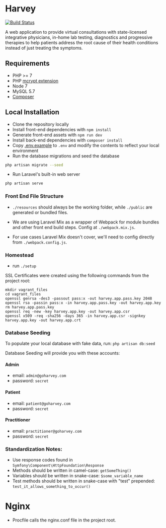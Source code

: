 # Harvey

[![Build Status](https://travis-ci.com/HomeHero/harvey.svg?token=t5RVCNcUwCMu8zG3CPHE&branch=master)](https://travis-ci.com/HomeHero/harvey)

A web application to provide virtual consultations with state-licensed integrative physicians, in-home lab testing, diagnostics and progressive therapies to help patients address the root cause of their health conditions instead of just treating the symptoms.

## Requirements
 - PHP >= 7
 - PHP [mcrypt extension](http://php.net/manual/en/book.mcrypt.php)
 - Node 7
 - MySQL 5.7
 - [Composer](https://getcomposer.org/download/)

## Local Installation
 - Clone the repository locally
 - Install front-end dependencies with `npm install`
 - Generate front-end assets with `npm run dev`
 - Install back-end dependencies with `composer install`
 - Copy [.env.example](https://github.com/HomeHero/harvey/blob/master/.env.example) to `.env` and modify the contents to reflect your local environment
 - Run the database migrations and seed the database

```bash
php artisan migrate --seed
```

 - Run Laravel's built-in web server
```bash
php artisan serve
```

### Front End File Structure

- `./resources` should always be the working folder, while `./public` are generated or bundled files.

- We are using Laravel Mix as a wrapper of Webpack for module bundles and other front end build steps.  Config at `./webpack.mix.js`.

- For use cases Laravel Mix doesn't cover, we'll need to config directly from `./webpack.config.js`.

### Homestead

- run `./setup`

SSL Certificates were created using the following commands from the project root:

```
mkdir vagrant_files
cd vagrant_files
openssl genrsa -des3 -passout pass:x -out harvey.app.pass.key 2048
openssl rsa -passin pass:x -in harvey.app.pass.key -out harvey.app.key
rm harvey.app.pass.key
openssl req -new -key harvey.app.key -out harvey.app.csr
openssl x509 -req -sha256 -days 365 -in harvey.app.csr -signkey harvey.app.key -out harvey.app.crt
```

### Database Seeding
To populate your local database with fake data, run:
    `php artisan db:seed`

Database Seeding will provide you with these accounts:

#### Admin
- email: `admin@goharvey.com`
- password: `secret`

#### Patient
- email: `patient@goharvey.com`
- password: `secret`

#### Practitioner
- email: `practitioner@goharvey.com`
- password: `secret`

### Standardization Notes:
- Use response codes found in `Symfony\Component\HttpFoundation\Response`
- Methods should be written in camel-case: `getSomeThing()`
- Variables should be written in snake-case: `$some_variable_name`
- Test methods should be written in snake-case with "test" prepended: `test_it_allows_something_to_occur()`


# Nginx
- Procfile calls the nginx.conf file in the project root.